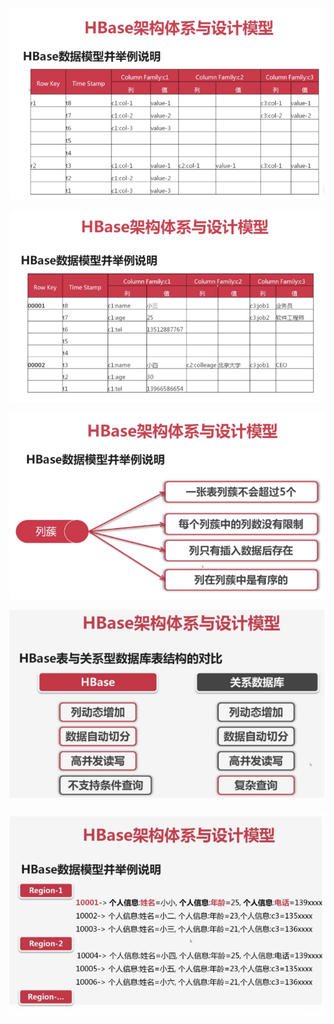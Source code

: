 ![](../md/img/ggzhangxiaochao/1298744-20180625144944581-85281148.png)

![](../md/img/ggzhangxiaochao/1298744-20180625145108718-1160386744.png)

![](../md/img/ggzhangxiaochao/1298744-20180625145240765-1681268207.png)

![](../md/img/ggzhangxiaochao/1298744-20180625145549158-1417815537.png)

![](../md/img/ggzhangxiaochao/1298744-20180625145339474-193183822.png)

